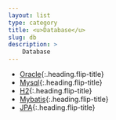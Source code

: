 ```yaml
---
layout: list
type: category
title: <u>Database</u>
slug: db
description: >
    Database 
---
```


* [Oracle]{:.heading.flip-title}
* [Mysql]{:.heading.flip-title}
* [H2]{:.heading.flip-title}
* [Mybatis]{:.heading.flip-title}
* [JPA]{:.heading.flip-title}

[Oracle]: /db/oracle/
[Mysql]: /db/mysql/
[H2]: /db/h2/
[Mybatis]: /db/mybatis/
[JPA]: /db/jpa/

